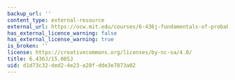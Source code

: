 ```yaml
---
backup_url: ''
content_type: external-resource
external_url: https://ocw.mit.edu/courses/6-436j-fundamentals-of-probability-fall-2018/
has_external_licence_warning: false
has_external_license_warning: true
is_broken: ''
license: https://creativecommons.org/licenses/by-nc-sa/4.0/
title: 6.436J/15.085J
uid: d1d73c32-ded2-4e23-a28f-dde3e7873a02
---
```

